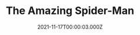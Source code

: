 ---
title: "The Amazing Spider-Man"
year: 2012
date: 2021-11-17T00:00:03.000Z
permalink: /almanac/movies/2021-11-17-the-amazing-spiderman/index.html
link: https://letterboxd.com/rknightuk/film/the-amazing-spider-man/2/
rating: 3
---